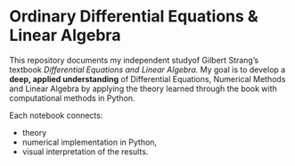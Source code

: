# Ordinary Differential Equations & Linear Algebra 

This repository documents my independent studyof Gilbert Strang’s textbook
*Differential Equations and Linear Algebra*. My goal is to develop a **deep,
applied understanding** of Differential Equations, Numerical Methods and Linear Algebra by applying the theory learned through the book with computational methods in Python.

Each notebook connects:
- theory
- numerical implementation in Python,
- visual interpretation of the results.





  
